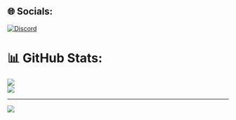 
## 🌐 Socials:
[![Discord](https://img.shields.io/badge/Discord-%237289DA.svg?logo=discord&logoColor=white)](https://discord.gg/meikuring) 


# 📊 GitHub Stats:

![](https://github-readme-streak-stats.herokuapp.com/?user=MayCleanSitepu&theme=dark&hide_border=false)<br/>
![](https://github-readme-stats.vercel.app/api/top-langs/?username=MayCleanSitepu&theme=dark&hide_border=false&include_all_commits=false&count_private=false&layout=compact)

---
[![](https://visitcount.itsvg.in/api?id=MayCleanSitepu&icon=0&color=0)](https://visitcount.itsvg.in)

<!-- Proudly created with GPRM ( https://gprm.itsvg.in ) -->
